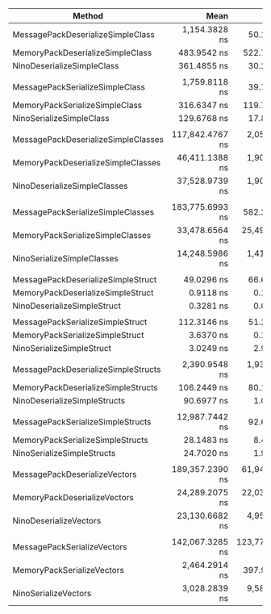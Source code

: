 
| Method                              | Mean            | Error           | StdDev        | Ratio  | RatioSD | Payload  |
|------------------------------------ |----------------:|----------------:|--------------:|-------:|--------:|---------:|
| MessagePackDeserializeSimpleClass   |   1,154.3828 ns |      50.1848 ns |     2.7508 ns |   3.19 |    0.01 |        - |
| MemoryPackDeserializeSimpleClass    |     483.9542 ns |     522.7420 ns |    28.6533 ns |   1.34 |    0.07 |        - |
| NinoDeserializeSimpleClass          |     361.4855 ns |      30.2141 ns |     1.6561 ns |   1.00 |    0.01 |        - |
|                                     |                 |                 |               |        |         |          |
| MessagePackSerializeSimpleClass     |   1,759.8118 ns |      39.7284 ns |     2.1776 ns |  13.57 |    0.09 |   1.09KB |
| MemoryPackSerializeSimpleClass      |     316.6347 ns |     119.7628 ns |     6.5646 ns |   2.44 |    0.05 |   1.12KB |
| NinoSerializeSimpleClass            |     129.6768 ns |      17.8891 ns |     0.9806 ns |   1.00 |    0.01 |   1.13KB |
|                                     |                 |                 |               |        |         |          |
| MessagePackDeserializeSimpleClasses | 117,842.4767 ns |   2,055.7253 ns |   112.6812 ns |   3.14 |    0.01 |        - |
| MemoryPackDeserializeSimpleClasses  |  46,411.1388 ns |   1,902.1978 ns |   104.2659 ns |   1.24 |    0.00 |        - |
| NinoDeserializeSimpleClasses        |  37,528.9739 ns |   1,901.3606 ns |   104.2200 ns |   1.00 |    0.00 |        - |
|                                     |                 |                 |               |        |         |          |
| MessagePackSerializeSimpleClasses   | 183,775.6993 ns |     582.2287 ns |    31.9139 ns |  12.90 |    0.06 | 108.59KB |
| MemoryPackSerializeSimpleClasses    |  33,478.6564 ns |  25,493.8742 ns | 1,397.4053 ns |   2.35 |    0.09 | 112.11KB |
| NinoSerializeSimpleClasses          |  14,248.5986 ns |   1,417.8801 ns |    77.7188 ns |   1.00 |    0.01 |  112.5KB |
|                                     |                 |                 |               |        |         |          |
| MessagePackDeserializeSimpleStruct  |      49.0296 ns |      66.6456 ns |     3.6531 ns | 149.46 |    9.72 |        - |
| MemoryPackDeserializeSimpleStruct   |       0.9118 ns |       0.1365 ns |     0.0075 ns |   2.78 |    0.03 |        - |
| NinoDeserializeSimpleStruct         |       0.3281 ns |       0.0547 ns |     0.0030 ns |   1.00 |    0.01 |        - |
|                                     |                 |                 |               |        |         |          |
| MessagePackSerializeSimpleStruct    |     112.3146 ns |      51.2646 ns |     2.8100 ns |  37.20 |    1.89 |      16B |
| MemoryPackSerializeSimpleStruct     |       3.6370 ns |       0.1188 ns |     0.0065 ns |   1.20 |    0.06 |      16B |
| NinoSerializeSimpleStruct           |       3.0249 ns |       2.9522 ns |     0.1618 ns |   1.00 |    0.07 |      16B |
|                                     |                 |                 |               |        |         |          |
| MessagePackDeserializeSimpleStructs |   2,390.9548 ns |   1,932.5784 ns |   105.9311 ns |  26.36 |    1.01 |        - |
| MemoryPackDeserializeSimpleStructs  |     106.2449 ns |      80.1859 ns |     4.3953 ns |   1.17 |    0.04 |        - |
| NinoDeserializeSimpleStructs        |      90.6977 ns |       1.0714 ns |     0.0587 ns |   1.00 |    0.00 |        - |
|                                     |                 |                 |               |        |         |          |
| MessagePackSerializeSimpleStructs   |  12,987.7442 ns |      92.6262 ns |     5.0772 ns | 525.78 |    1.95 |   1.57KB |
| MemoryPackSerializeSimpleStructs    |      28.1483 ns |       8.4618 ns |     0.4638 ns |   1.14 |    0.02 |   1.57KB |
| NinoSerializeSimpleStructs          |      24.7020 ns |       1.9269 ns |     0.1056 ns |   1.00 |    0.01 |   1.57KB |
|                                     |                 |                 |               |        |         |          |
| MessagePackDeserializeVectors       | 189,357.2390 ns |  61,946.9116 ns | 3,395.5193 ns |   8.19 |    0.15 |        - |
| MemoryPackDeserializeVectors        |  24,289.2075 ns |  22,031.1468 ns | 1,207.6015 ns |   1.05 |    0.05 |        - |
| NinoDeserializeVectors              |  23,130.6682 ns |   4,959.7878 ns |   271.8627 ns |   1.00 |    0.01 |        - |
|                                     |                 |                 |               |        |         |          |
| MessagePackSerializeVectors         | 142,067.3285 ns | 123,778.8606 ns | 6,784.7370 ns |  47.98 |    8.26 | 205.08KB |
| MemoryPackSerializeVectors          |   2,464.2914 ns |     397.9048 ns |    21.8105 ns |   0.83 |    0.14 | 156.25KB |
| NinoSerializeVectors                |   3,028.2839 ns |   9,586.5175 ns |   525.4694 ns |   1.02 |    0.23 | 156.25KB |
